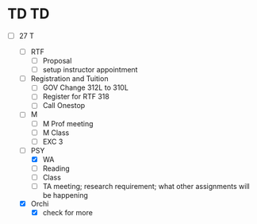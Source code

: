 # TD TD 

- [ ] 27 T

  - [ ] RTF
    - [ ] Proposal
    - [ ] setup instructor appointment

  - [ ] Registration and Tuition
    - [ ] GOV Change 312L to 310L
    - [ ] Register for RTF 318
	- [ ] Call Onestop 

  - [ ] M
    - [ ] M Prof meeting
    - [ ] M Class
    - [ ] EXC 3

  - [ ] PSY 
    - [x] WA 
    - [ ] Reading
    - [ ] Class 
    - [ ] TA meeting; research requirement; what other assignments will be happening

  - [x] Orchi 
    - [x] check for more
